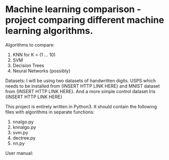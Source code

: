 # Machine learning comparison - project comparing different machine learning algorithms.

Algorithms to compare:
1. KNN for K = (1 ... 10)
2. SVM
3. Decision Trees
4. Neural Networks (possibly)

Datasets:
I will be using two datasets of handwritten digits. USPS which needs to be installed from {INSERT HTTP LINK HERE} and MNIST dataset from {INSERT HTTP LINK HERE}. And a more simple control dataset Iris {INSERT HTTP LINK HERE}

This project is entirely written in Python3. It should contain the following files with algorithms in separate functions: 
1. nnalgo.py
2. knnalgo.py
3. svm.py
4. dectree.py
5. nn.py

User manual:
